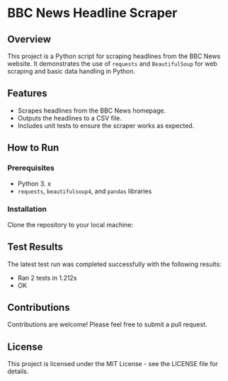 # BBC News Headline Scraper

## Overview
This project is a Python script for scraping headlines from the BBC News website. It demonstrates the use of `requests` and `BeautifulSoup` for web scraping and basic data handling in Python.

## Features
- Scrapes headlines from the BBC News homepage.
- Outputs the headlines to a CSV file.
- Includes unit tests to ensure the scraper works as expected.

## How to Run
### Prerequisites
- Python 3. x
- `requests`, `beautifulsoup4`, and `pandas` libraries

### Installation
Clone the repository to your local machine:


## Test Results
The latest test run was completed successfully with the following results:
- Ran 2 tests in 1.212s
- OK

## Contributions
Contributions are welcome! Please feel free to submit a pull request.

## License
This project is licensed under the MIT License - see the LICENSE file for details.

